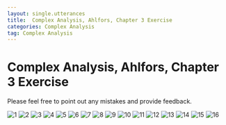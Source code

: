 ```yaml
---
layout: single.utterances
title:  Complex Analysis, Ahlfors, Chapter 3 Exercise
categories: Complex Analysis
tag: Complex Analysis
---
```


Complex Analysis, Ahlfors, Chapter 3 Exercise
===

Please feel free to point out any mistakes and provide feedback.

![1](https://github.com/jiheon0105/jiheon0105.github.io/assets/143495554/06893e8c-ac76-4fca-a95f-e8e384a01142)
![2](https://github.com/jiheon0105/jiheon0105.github.io/assets/143495554/e9730b23-9e50-42d0-8c97-f13c4dbdc13d)
![3](https://github.com/jiheon0105/jiheon0105.github.io/assets/143495554/032e994e-1fa2-4f99-a9cf-af5d0db00f81)
![4](https://github.com/jiheon0105/jiheon0105.github.io/assets/143495554/9fde0f6e-e57c-40e2-a04e-3963388f1d07)
![5](https://github.com/jiheon0105/jiheon0105.github.io/assets/143495554/4099943c-980a-4c4d-945e-ebd820edda56)
![6](https://github.com/jiheon0105/jiheon0105.github.io/assets/143495554/6f78e809-3169-4c97-8b84-9ce8f89c4094)
![7](https://github.com/jiheon0105/jiheon0105.github.io/assets/143495554/8c489041-a0f0-47ed-9ba3-49566fb54bed)
![8](https://github.com/jiheon0105/jiheon0105.github.io/assets/143495554/aa774000-8b01-4693-bf1d-175a6d09f92f)
![9](https://github.com/jiheon0105/jiheon0105.github.io/assets/143495554/3ad4a3f4-35a7-4e83-8d59-448126173df0)
![10](https://github.com/jiheon0105/jiheon0105.github.io/assets/143495554/7132f26c-e254-4f3d-85eb-5a2f7ce0777e)
![11](https://github.com/jiheon0105/jiheon0105.github.io/assets/143495554/9aa09d47-93e5-4527-a429-1a3fa8c0d689)
![12](https://github.com/jiheon0105/jiheon0105.github.io/assets/143495554/a0f28132-69e9-4458-8648-d9e0da0186e7)
![13](https://github.com/jiheon0105/jiheon0105.github.io/assets/143495554/ebbeced5-a1e2-4034-81c5-313142a0e88c)
![14](https://github.com/jiheon0105/jiheon0105.github.io/assets/143495554/5cb09eb4-e4c3-4069-a301-84c5da53f9f4)
![15](https://github.com/jiheon0105/jiheon0105.github.io/assets/143495554/0e961c2c-82e1-4d45-8444-1c2006ca1430)
![16](https://github.com/jiheon0105/jiheon0105.github.io/assets/143495554/21bbe0b9-2d5c-42f0-a55a-26d6109439a5)


<script src="https://utteranc.es/client.js"
        repo="jiheon0105/jiheon0105.github.io"
        issue-term="pathname"
        theme="github-light"
        crossorigin="anonymous"
        async>
</script>
